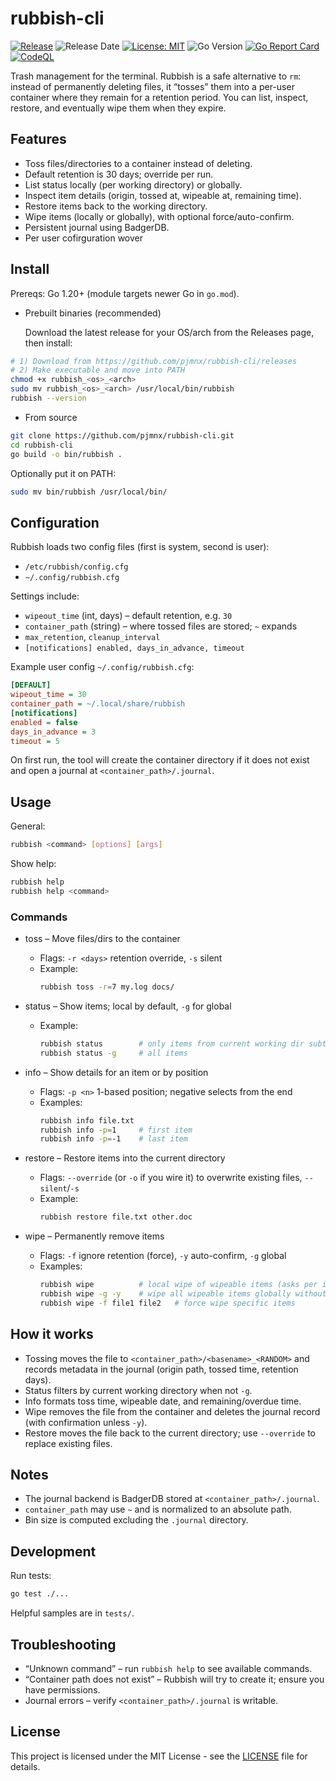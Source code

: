 # rubbish-cli

[![Release](https://img.shields.io/github/v/release/pjmnx/rubbish-cli?sort=semver)](https://github.com/pjmnx/rubbish-cli/releases)
![Release Date](https://img.shields.io/github/release-date/pjmnx/rubbish-cli)
[![License: MIT](https://img.shields.io/badge/License-MIT-yellow.svg)](LICENSE)
![Go Version](https://img.shields.io/badge/go-1.20%2B-blue)
[![Go Report Card](https://goreportcard.com/badge/github.com/pjmnx/rubbish-cli)](https://goreportcard.com/report/github.com/pjmnx/rubbish-cli)
[![CodeQL](https://github.com/pjmnx/rubbish-cli/actions/workflows/codeql.yml/badge.svg)](https://github.com/pjmnx/rubbish-cli/actions/workflows/codeql.yml)

Trash management for the terminal. Rubbish is a safe alternative to `rm`: instead of permanently deleting files, it “tosses” them into a per-user container where they remain for a retention period. You can list, inspect, restore, and eventually wipe them when they expire.

## Features

- Toss files/directories to a container instead of deleting.
- Default retention is 30 days; override per run.
- List status locally (per working directory) or globally.
- Inspect item details (origin, tossed at, wipeable at, remaining time).
- Restore items back to the working directory.
- Wipe items (locally or globally), with optional force/auto-confirm.
- Persistent journal using BadgerDB.
- Per user cofirguration wover

## Install

Prereqs: Go 1.20+ (module targets newer Go in `go.mod`).

- Prebuilt binaries (recommended)

	Download the latest release for your OS/arch from the Releases page, then install:

```bash
# 1) Download from https://github.com/pjmnx/rubbish-cli/releases
# 2) Make executable and move into PATH
chmod +x rubbish_<os>_<arch>
sudo mv rubbish_<os>_<arch> /usr/local/bin/rubbish
rubbish --version
```

- From source

```bash
git clone https://github.com/pjmnx/rubbish-cli.git
cd rubbish-cli
go build -o bin/rubbish .
```

Optionally put it on PATH:

```bash
sudo mv bin/rubbish /usr/local/bin/
```

## Configuration

Rubbish loads two config files (first is system, second is user):

- `/etc/rubbish/config.cfg`
- `~/.config/rubbish.cfg`

Settings include:

- `wipeout_time` (int, days) – default retention, e.g. `30`
- `container_path` (string) – where tossed files are stored; `~` expands
- `max_retention`, `cleanup_interval`
- `[notifications] enabled, days_in_advance, timeout`

Example user config `~/.config/rubbish.cfg`:

```ini
[DEFAULT]
wipeout_time = 30
container_path = ~/.local/share/rubbish
[notifications]
enabled = false
days_in_advance = 3
timeout = 5
```

On first run, the tool will create the container directory if it does not exist and open a journal at `<container_path>/.journal`.

## Usage

General:

```bash
rubbish <command> [options] [args]
```

Show help:

```bash
rubbish help
rubbish help <command>
```

### Commands

- toss – Move files/dirs to the container
	- Flags: `-r <days>` retention override, `-s` silent
	- Example:
		```bash
		rubbish toss -r=7 my.log docs/
		```

- status – Show items; local by default, `-g` for global
	- Example:
		```bash
		rubbish status        # only items from current working dir subtree
		rubbish status -g     # all items
		```

- info – Show details for an item or by position
	- Flags: `-p <n>` 1-based position; negative selects from the end
	- Examples:
		```bash
		rubbish info file.txt
		rubbish info -p=1     # first item
		rubbish info -p=-1    # last item
		```

- restore – Restore items into the current directory
	- Flags: `--override` (or `-o` if you wire it) to overwrite existing files, `--silent`/`-s`
	- Example:
		```bash
		rubbish restore file.txt other.doc
		```

- wipe – Permanently remove items
	- Flags: `-f` ignore retention (force), `-y` auto-confirm, `-g` global
	- Examples:
		```bash
		rubbish wipe          # local wipe of wipeable items (asks per item)
		rubbish wipe -g -y    # wipe all wipeable items globally without prompt
		rubbish wipe -f file1 file2   # force wipe specific items
		```

## How it works

- Tossing moves the file to `<container_path>/<basename>_<RANDOM>` and records metadata in the journal (origin path, tossed time, retention days).
- Status filters by current working directory when not `-g`.
- Info formats toss time, wipeable date, and remaining/overdue time.
- Wipe removes the file from the container and deletes the journal record (with confirmation unless `-y`).
- Restore moves the file back to the current directory; use `--override` to replace existing files.

## Notes

- The journal backend is BadgerDB stored at `<container_path>/.journal`.
- `container_path` may use `~` and is normalized to an absolute path.
- Bin size is computed excluding the `.journal` directory.

## Development

Run tests:

```bash
go test ./...
```

Helpful samples are in `tests/`.

## Troubleshooting

- “Unknown command” – run `rubbish help` to see available commands.
- “Container path does not exist” – Rubbish will try to create it; ensure you have permissions.
- Journal errors – verify `<container_path>/.journal` is writable.


## License

This project is licensed under the MIT License - see the [LICENSE](LICENSE) file for details.